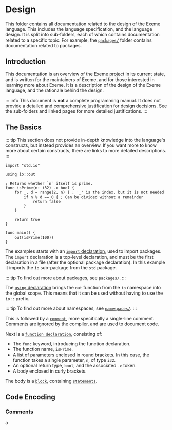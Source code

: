 <!-- Part of the Exeme Project, under the MIT license. See '/LICENSE' for license information. SPDX-License-Identifier: MIT License. -->

# Design

This folder contains all documentation related to the design of the Exeme language. This includes the language specification, and the language design. It is split into sub-folders, each of which contains documentation related to a specific topic. For example, the [`packages/`](packages/) folder contains documentation related to packages.

## Introduction

This documentation is an overview of the Exeme project in its current state, and is written for the maintainers of Exeme, and for those interested in learning more about Exeme. It is a description of the design of the Exeme language, and the rationale behind the design.

::: info
This document is **not** a complete programming manual. It does not provide a detailed and comprehensive justification for design decisions. See the sub-folders and linked pages for more detailed justifications.
:::

## The Basics

::: tip
This section does not provide in-depth knowledge into the language's constructs, but instead provides an overview. If you want more to know more about certain constructs, there are links to more detailed descriptions.
:::

```exeme
import "std.io"

using io::out

; Returns whether `n` itself is prime.
func isPrime(n: i32) -> bool {
    for _, d = range(2, n) { ; '_' is the index, but it is not needed
        if n % d == 0 { ; Can be divided without a remainder
            return false
        }
    }

    return true
}

func main() {
    out(isPrime(100))
}
```

The examples starts with an [`import` declaration](packages/index.md#importing-packages), used to import packages. The `import` declaration is a top-level declaration, and must be the first declaration in a file (after the optional package declaration). In this example it imports the `io` sub-package from the `std` package.

::: tip
To find out more about packages, see [`packages/`](packages/).
:::

The [`using` declaration](namespaces/#scoping-of-namespaces-their-members) brings the `out` function from the `io` namespace into the global scope. This means that it can be used without having to use the `io::` prefix.

::: tip
To find out more about namespaces, see [`namespaces/`](namespaces/).
:::

This is followed by a [`comment`](#comments), more specifically a single-line comment. Comments are ignored by the compiler, and are used to document code.

Next is a [`function declaration`](functions/#function-declaration), consisting of:

* The `func` keyword, introducing the function declaration.
* The function name, `isPrime`.
* A list of parameters enclosed in round brackets. In this case, the function takes a single parameter, `n`, of type `i32`.
* An optional return type, `bool`, and the associated `->` token.
* A body enclosed in curly brackets.

The body is a [`block`](functions/index.md#blocks), containing [`statements`](functions/index.md#statements).

## Code Encoding

### Comments

a
